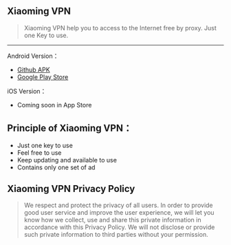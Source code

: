 ## Xiaoming VPN

> Xiaoming VPN help you to access to the Internet free by proxy. Just one Key to use.
------

Android Version：
- [Github APK](https://github.com/xiaoming198/apks/raw/master/xiaoming-2.0.5_gt.apk "Github APK") 
- [Google Play Store](http://play.google.com/store/apps/details?id=com.xiaoming.vpn "Google Play Store")  


iOS Version：
- Coming soon in App Store


## Principle of Xiaoming VPN：
- Just one key to use
- Feel free to use
- Keep updating and available to use
- Contains only one set of ad 

## Xiaoming VPN Privacy Policy

> We respect and protect the privacy of all users. In order to provide good user service and improve the user experience, we will let you know how we collect, use and share this private information in accordance with this Privacy Policy. We will not disclose or provide such private information to third parties without your permission.
